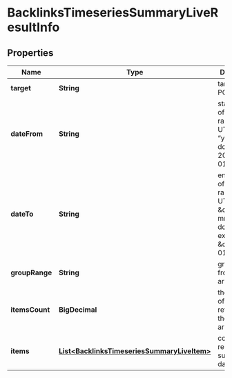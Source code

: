 

# BacklinksTimeseriesSummaryLiveResultInfo


## Properties

| Name | Type | Description | Notes |
|------------ | ------------- | ------------- | -------------|
|**target** | **String** | target from a POST array |  [optional] |
|**dateFrom** | **String** | starting date of the time range in the UTC format: “yyyy-mm-dd” example: 2019-01-01 |  [optional] |
|**dateTo** | **String** | ending date of the time range in the UTC format: \&quot;yyyy-mm-dd\&quot; example: \&quot;2019-01-15\&quot; |  [optional] |
|**groupRange** | **String** | group_range from a POST array |  [optional] |
|**itemsCount** | **BigDecimal** | the number of results returned in the items array |  [optional] |
|**items** | [**List&lt;BacklinksTimeseriesSummaryLiveItem&gt;**](BacklinksTimeseriesSummaryLiveItem.md) | contains relevant summary data |  [optional] |



